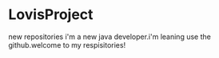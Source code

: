 # LovisProject
new repositories
i'm a new java developer.i'm leaning use the github.welcome to my respisitories!
